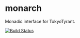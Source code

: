 monarch
=======

Monadic interface for TokyoTyrant.

[![Build Status](https://travis-ci.org/notogawa/monarch.png?branch=master)](https://travis-ci.org/notogawa/monarch)
